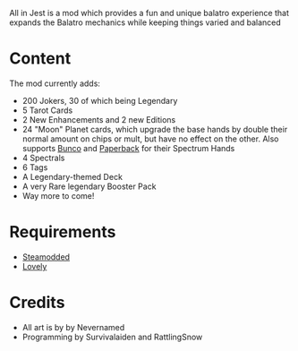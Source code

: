 All in Jest is a mod which provides a fun and unique balatro experience that expands the Balatro mechanics while keeping things varied and balanced

# Content

The mod currently adds:
- 200 Jokers, 30 of which being Legendary
- 5 Tarot Cards
- 2 New Enhancements and 2 new Editions
- 24 "Moon" Planet cards, which upgrade the base hands by double their normal amount on chips or mult, but have no effect on the other. Also supports [Bunco](https://github.com/jumbocarrot0/Bunco) and [Paperback](https://github.com/Balatro-Paperback/paperback) for their Spectrum Hands
- 4 Spectrals
- 6 Tags
- A Legendary-themed Deck
- A very Rare legendary Booster Pack
- Way more to come!

# Requirements
- [Steamodded](https://github.com/Steamopollys/Steamodded)
- [Lovely](https://github.com/ethangreen-dev/lovely-injector)

# Credits
- All art is by by Nevernamed
- Programming by Survivalaiden and RattlingSnow
